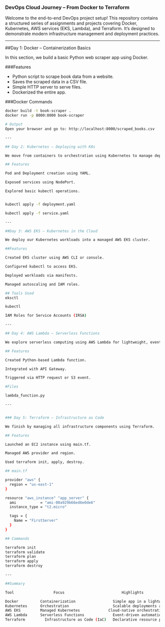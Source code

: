 ### DevOps Cloud Journey – From Docker to Terraform

Welcome to the end-to-end DevOps project setup! This repository contains a structured series of assignments and projects covering Docker, Kubernetes, AWS services (EKS, Lambda), and Terraform. It’s designed to demonstrate modern infrastructure management and deployment practices.

---

##Day 1: Docker – Containerization Basics

In this section, we build a basic Python web scraper app using Docker.

###Features

- Python script to scrape book data from a website.
- Saves the scraped data in a CSV file.
- Simple HTTP server to serve files.
- Dockerized the entire app.

###Docker Commands
```bash
docker build -t book-scraper .
docker run -p 8000:8000 book-scraper

# Output
Open your browser and go to: http://localhost:8000/scraped_books.csv

---

## Day 2: Kubernetes – Deploying with K8s

We move from containers to orchestration using Kubernetes to manage deployments at scale.

## Features

Pod and Deployment creation using YAML.

Exposed services using NodePort.

Explored basic kubectl operations.


kubectl apply -f deployment.yaml

kubectl apply -f service.yaml

---

##Day 3: AWS EKS – Kubernetes in the Cloud

We deploy our Kubernetes workloads into a managed AWS EKS cluster.

##Features

Created EKS cluster using AWS CLI or console.

Configured kubectl to access EKS.

Deployed workloads via manifests.

Managed autoscaling and IAM roles.

## Tools Used
eksctl

kubectl

IAM Roles for Service Accounts (IRSA)

---

## Day 4: AWS Lambda – Serverless Functions

We explore serverless computing using AWS Lambda for lightweight, event-driven automation.

## Features

Created Python-based Lambda function.

Integrated with API Gateway.

Triggered via HTTP request or S3 event.

#Files

lambda_function.py

---


### Day 5: Terraform – Infrastructure as Code

We finish by managing all infrastructure components using Terraform.

## Features

Launched an EC2 instance using main.tf.

Managed AWS provider and region.

Used terraform init, apply, destroy.

## main.tf

provider "aws" {
  region = "us-east-1"
}

resource "aws_instance" "app_server" {
  ami           = "ami-00a929b66ed6e0de6"
  instance_type = "t2.micro"

  tags = {
    Name = "FirstServer"
  }
}

## Commands

terraform init
terraform validate
terraform plan
terraform apply
terraform destroy

---

##Summary

Tool	              Focus	                         Highlights

Docker	        Containerization	             Simple app in a lightweight image
Kubernetes	    Orchestration	                 Scalable deployments and services
AWS EKS	        Managed Kubernetes	           Cloud-native orchestration
AWS Lambda	    Serverless Functions	         Event-driven automation
Terraform	      Infrastructure as Code (IaC)   Declarative resource provisioning
